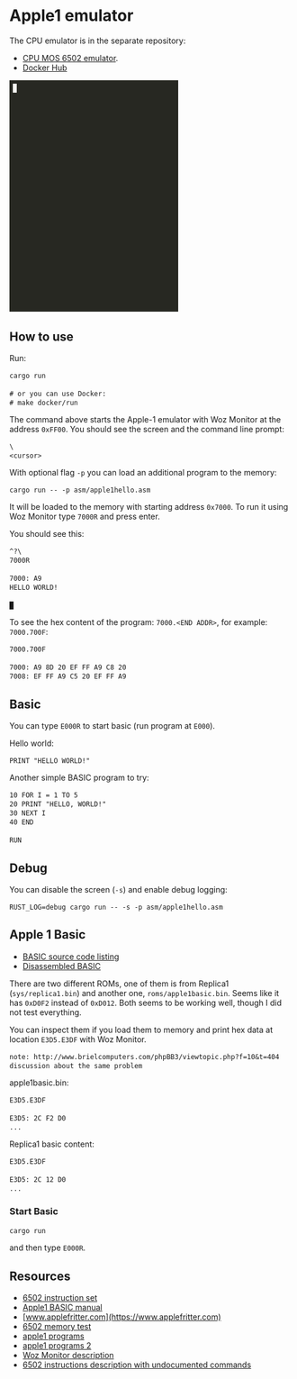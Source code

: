 # Apple1 emulator

The CPU emulator is in the separate repository:

* [CPU MOS 6502 emulator](https://github.com/alexander-akhmetov/mos6502).
* [Docker Hub](https://hub.docker.com/repository/docker/akhmetov/apple1)

<img src="https://github.com/alexander-akhmetov/apple1/raw/master/apple1-30.gif" alt="drawing" width="300"/>

## How to use

Run:

```
cargo run

# or you can use Docker:
# make docker/run
```

The command above starts the Apple-1 emulator with Woz Monitor at the address `0xFF00`. You should see the screen and the command line prompt:

```
\
<cursor>
```

With optional flag `-p` you can load an additional program to the memory:

```
cargo run -- -p asm/apple1hello.asm
```

It will be loaded to the memory with starting address `0x7000`. To run it using Woz Monitor type `7000R` and press enter.

You should see this:

```
^?\
7000R

7000: A9
HELLO WORLD!

█
```

To see the hex content of the program: `7000.<END ADDR>`, for example: `7000.700F`:

```
7000.700F

7000: A9 8D 20 EF FF A9 C8 20
7008: EF FF A9 C5 20 EF FF A9
```

## Basic

You can type `E000R` to start basic (run program at `E000`).

Hello world:

```basic
PRINT "HELLO WORLD!"
```

Another simple BASIC program to try:

```basic
10 FOR I = 1 TO 5
20 PRINT "HELLO, WORLD!"
30 NEXT I
40 END

RUN
```

## Debug

You can disable the screen (`-s`) and enable debug logging:

```
RUST_LOG=debug cargo run -- -s -p asm/apple1hello.asm
```

## Apple 1 Basic

* [BASIC source code listing](https://github.com/jefftranter/6502/blob/master/asm/a1basic/a1basic.s)
* [Disassembled BASIC](http://www.brouhaha.com/~eric/retrocomputing/apple/apple1/basic/)


There are two different ROMs, one of them is from Replica1 (`sys/replica1.bin`) and another one, `roms/apple1basic.bin`. Seems like it has `0xD0F2` instead of `0xD012`.
Both seems to be working well, though I did not test everything.

You can inspect them if you load them to memory and print hex data at location `E3D5.E3DF` with Woz Monitor.

	note: http://www.brielcomputers.com/phpBB3/viewtopic.php?f=10&t=404
	discussion about the same problem

apple1basic.bin:

```
E3D5.E3DF

E3D5: 2C F2 D0
...
```

Replica1 basic content:

```
E3D5.E3DF

E3D5: 2C 12 D0
...
```

### Start Basic

```
cargo run
```

and then type `E000R`.


## Resources

* [6502 instruction set](https://www.masswerk.at/6502/6502_instruction_set.html#BIT)
* [Apple1 BASIC manual](https://archive.org/stream/apple1_basic_manual/apple1_basic_manual_djvu.txt)
* [www.applefritter.com](https://www.applefritter.com)
* [6502 memory test](http://www.willegal.net/appleii/6502mem.htm)
* [apple1 programs](http://hoop-la.ca/apple2/2008/retrochallenge.net.html)
* [apple1 programs 2](http://www.willegal.net/appleii/apple1-software.htm)
* [Woz Monitor description](https://www.sbprojects.net/projects/apple1/wozmon.php)
* [6502 instructions description with undocumented commands](http://www.zimmers.net/anonftp/pub/cbm/documents/chipdata/64doc)
